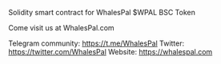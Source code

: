 Solidity smart contract for WhalesPal $WPAL BSC Token

Come visit us at WhalesPal.com

Telegram community: https://t.me/WhalesPal
Twitter: https://twitter.com/WhalesPal
Website: https://whalespal.com
